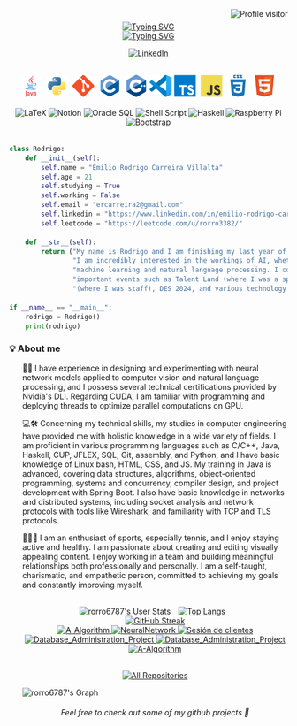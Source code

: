 <!--
Inspired in alsiam's readme repository
 -->

<a href="https://komarev.com/ghpvc/?username=rorro6787">
  <img align="right" src="https://komarev.com/ghpvc/?username=rorro6787&label=Visitors&color=0e75b6&style=flat" alt="Profile visitor" />
</a>



<!-- Intro  -->
<h3 align="center">
        
</h3>

<div align="center">
    <a href="https://git.io/typing-svg">
        <img src="https://readme-typing-svg.demolab.com?font=Source+Code+Pro&size=20&duration=4000&pause=1000&color=F03F88&center=true&vCenter=true&random=false&width=435&lines=&gt+echo+-e+&quot;I+am+Rodrigo+Carreira&quot;" alt="Typing SVG" />
    </a>
</div>

<div align="center">
    <a href="https://git.io/typing-svg">
        <img src="https://readme-typing-svg.demolab.com?font=Source+Code+Pro&size=15&duration=4000&pause=1000&color=008080&center=true&vCenter=true&random=false&width=435&lines=「+Software+%2B+AI+Engineer+」;" alt="Typing SVG" />
    </a>
</div>



<p align="center">
  <a href="https://www.linkedin.com/in/emilio-rodrigo-carreira-villalta-2a62aa250/" target="_blank">
    <img src="https://img.shields.io/badge/LinkedIn-0077B5?style=for-the-badge&logo=linkedin&logoColor=white" alt="LinkedIn"/>
  </a>
</p>


<div align="center">
 <br>
  <img src="https://github.com/devicons/devicon/blob/master/icons/java/java-original-wordmark.svg" title="Java" alt="Java" width="40" height="40"/>&nbsp;
 <img src="https://github.com/devicons/devicon/blob/master/icons/python/python-original.svg"  title="Python" alt="Python" width="40" height="40"/>&nbsp;
 <img src="https://github.com/devicons/devicon/blob/master/icons/git/git-original.svg"  title="Git" alt="Git" width="40" height="40"/>&nbsp;
  <img src="https://github.com/devicons/devicon/blob/master/icons/c/c-original.svg" title="C" alt="C" width="40" height="40"/>&nbsp;
<img src="https://github.com/devicons/devicon/blob/master/icons/cplusplus/cplusplus-original.svg" title="C++" alt="C++" width="40" height="40"/>
<img src="https://github.com/devicons/devicon/blob/master/icons/vscode/vscode-original.svg" title="Visual Studio Code" alt="VS Code" width="40" height="40"/>
<img src="https://github.com/devicons/devicon/blob/master/icons/typescript/typescript-original.svg" title="TypeScript" alt="TypeScript" width="40" height="40"/>&nbsp;
<img src="https://github.com/devicons/devicon/blob/master/icons/javascript/javascript-original.svg" title="JavaScript" alt="JavaScript" width="40" height="40"/>&nbsp;
  <img src="https://github.com/devicons/devicon/blob/master/icons/css3/css3-plain-wordmark.svg"  title="CSS3" alt="CSS" width="40" height="40"/>&nbsp;
  <img src="https://github.com/devicons/devicon/blob/master/icons/html5/html5-original.svg" title="HTML5" alt="HTML" width="40" height="40"/>&nbsp;
 <br>

</div>

<div align="center">
 <br>
  <img src="https://img.shields.io/badge/latex-%23008080.svg?style=for-the-badge&logo=latex&logoColor=white" alt="LaTeX">
  <img src="https://img.shields.io/badge/Notion-%23000000.svg?style=for-the-badge&logo=notion&logoColor=white" alt="Notion">
  <img src="https://img.shields.io/badge/Oracle-F80000?style=for-the-badge&logo=oracle&logoColor=white" alt="Oracle SQL">
  <img src="https://img.shields.io/badge/shell_script-%23121011.svg?style=for-the-badge&logo=gnu-bash&logoColor=white" alt="Shell Script">
  <img src="https://img.shields.io/badge/Haskell-5e5086?style=for-the-badge&logo=haskell&logoColor=white" alt="Haskell">
  <img src="https://img.shields.io/badge/-RaspberryPi-C51A4A?style=for-the-badge&logo=Raspberry-Pi" alt="Raspberry Pi">
  <img src="https://img.shields.io/badge/Bootstrap-563D7C?style=for-the-badge&logo=bootstrap&logoColor=white" alt="Bootstrap">
 <br>
</div>
<br>

```python
class Rodrigo:
    def __init__(self):
        self.name = "Emilio Rodrigo Carreira Villalta"
        self.age = 21
        self.studying = True
        self.working = False
        self.email = "ercarreira2@gmail.com"
        self.linkedin = "https://www.linkedin.com/in/emilio-rodrigo-carreira-villalta-2a62aa250/"
        self.leetcode = "https://leetcode.com/u/rorro3382/"

    def __str__(self):
        return ("My name is Rodrigo and I am finishing my last year of software engineering at the University of Málaga. "
                "I am incredibly interested in the workings of AI, whether it is exploring algorithms and techniques of "
                "machine learning and natural language processing. I constantly seek opportunities to learn and attend "
                "important events such as Talent Land (where I was a speaker alongside my faculty professor), ARITH 2024 "
                "(where I was staff), DES 2024, and various technology conferences on AI and cybersecurity held in Málaga.")

if __name__ == "__main__":
    rodrigo = Rodrigo()
    print(rodrigo)
```

### 💡 About me
<ul>

🤖🧠 I have experience in designing and experimenting with neural network models applied to computer vision and natural language processing, and I possess several technical certifications provided by Nvidia's DLI. Regarding CUDA, I am familiar with programming and deploying threads to optimize parallel computations on GPU.

💻🛠️ Concerning my technical skills, my studies in computer engineering have provided me with holistic knowledge in a wide variety of fields. I am proficient in various programming languages such as C/C++, Java, Haskell, CUP, JFLEX, SQL, Git, assembly, and Python, and I have basic knowledge of Linux bash, HTML, CSS, and JS. My training in Java is advanced, covering data structures, algorithms, object-oriented programming, systems and concurrency, compiler design, and project development with Spring Boot. I also have basic knowledge in networks and distributed systems, including socket analysis and network protocols with tools like Wireshark, and familiarity with TCP and TLS protocols.

🎾🤝🏅
 I am an enthusiast of sports, especially tennis, and I enjoy staying active and healthy. I am passionate about creating and editing visually appealing content. I enjoy working in a team and building meaningful relationships both professionally and personally. I am a self-taught, charismatic, and empathetic person, committed to achieving my goals and constantly improving myself.


<div align="center">
  <br>
  <img src="https://github-readme-stats.vercel.app/api?username=rorro6787&show_icons=true&theme=radical&show=reviews,discussions_started,discussions_answered,prs_merged,prs_merged_percentage" alt="rorro6787's User Stats" style="height: 350px; margin-right: 10px;">
  <a href="https://github.com/anuraghazra/github-readme-stats">
    <img src="https://github-readme-stats.vercel.app/api/top-langs/?username=rorro6787&layout=pie&theme=tokyonight&langs_count=10&custom_title=My%20Language%20Stats&langs_color=java:red" alt="Top Langs" style="height: 350px; margin-right: 10px;" />
  </a>
</div>





<div align="center">
<!--
https://github.community/t/support-theme-context-for-images-in-light-vs-dark-mode/147981/84
-->
    <a href="https://git.io/streak-stats">
        <img src="https://streak-stats.demolab.com?user=rorro6787&theme=transparent&hide_border=true&date_format=j%20M%5B%20Y%5D&mode=weekly&ring=AD75E2&fire=AD75E2&currStreakNum=AD75E2EB&sideLabels=AD75E2&currStreakLabel=AD75E2&sideNums=AD75E2&dates=424242" alt="GitHub Streak" />
    </a>
</div>


<div align="center">
 <a href="https://github.com/rorro6787/ImageTracking">
    <img src="https://github-readme-stats.vercel.app/api/pin/?username=rorro6787&repo=ImageTracking&border_color=7F3FBF&bg_color=0D1117&title_color=C9D1D9&text_color=8B949E&icon_color=7F3FBF" alt="A-Algorithm">
  </a>
  <a href="https://github.com/rorro6787/NeuralNetwork">
    <img src="https://github-readme-stats.vercel.app/api/pin/?username=rorro6787&repo=NeuralNetwork&border_color=7F3FBF&bg_color=0D1117&title_color=C9D1D9&text_color=8B949E&icon_color=7F3FBF" alt="NeuralNetwork">
  </a>
  <a href="https://github.com/SII-Informatica-UMA/ciklum-zumbtech">
    <img src="https://github-readme-stats.vercel.app/api/pin/?username=SII-Informatica-UMA&repo=ciklum-zumbtech&border_color=7F3FBF&bg_color=0D1117&title_color=C9D1D9&text_color=8B949E&icon_color=7F3FBF" alt="Sesión de clientes">
  </a>
  <a href="https://github.com/rorro6787/Database_Administration_Project">
    <img src="https://github-readme-stats.vercel.app/api/pin/?username=rorro6787&repo=Database_Administration_Project&border_color=7F3FBF&bg_color=0D1117&title_color=C9D1D9&text_color=8B949E&icon_color=7F3FBF" alt="Database_Administration_Project">
  </a>
 <a href="https://github.com/rorro6787/AcademicData">
    <img src="https://github-readme-stats.vercel.app/api/pin/?username=rorro6787&repo=AcademicData&border_color=7F3FBF&bg_color=0D1117&title_color=C9D1D9&text_color=8B949E&icon_color=7F3FBF" alt="Database_Administration_Project">
  </a>
   <a href="https://github.com/rorro6787/A-Algorithm">
    <img src="https://github-readme-stats.vercel.app/api/pin/?username=rorro6787&repo=A-Algorithm&border_color=7F3FBF&bg_color=0D1117&title_color=C9D1D9&text_color=8B949E&icon_color=7F3FBF" alt="A-Algorithm">
  </a>
</div>




<p align="center">
   <br>
  <a href="https://github.com/rorro6787?tab=repositories" target="_blank"><img alt="All Repositories" title="All Repositories" src="https://img.shields.io/badge/-All%20Repos-2962FF?style=for-the-badge&logo=koding&logoColor=white"/></a>
</p>

![rorro6787's Graph](https://github-readme-activity-graph.vercel.app/graph?username=rorro6787&custom_title=rorro6787's%20Activity%20Graph&bg_color=0D1117&color=7F3FBF&line=7F3FBF&point=7F3FBF&area_color=FFFFFF&title_color=FFFFFF&area=true&hide_border=true&range=all_time)


<!--
**rorro6787/rorro6787** is a ✨ _special_ ✨ repository because its `README.md` (this file) appears on your GitHub profile.

Here are some ideas to get you started:

- 🔭 I’m currently working on ...
- 🌱 I’m currently learning ...
- 👯 I’m looking to collaborate on ...
- 🤔 I’m looking for help with ...
- 💬 Ask me about ...
- 📫 How to reach me: ...
- 😄 Pronouns: ...
- ⚡ Fun fact: ...
-->

<h6 align="center">Feel free to check out some of my github projects 🔭</h6>
